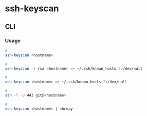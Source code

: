 # ssh-keyscan

## CLI

### Usage

```sh
#
ssh-keyscan <hostname>

#
ssh-keyscan -t rsa <hostname> >> ~/.ssh/known_hosts 2>/dev/null

#
ssh-keyscan <hostname> >> ~/.ssh/known_hosts 2>/dev/null

#
ssh -T -p 443 git@<hostname>

#
ssh-keyscan <hostname> | pbcopy -
```
